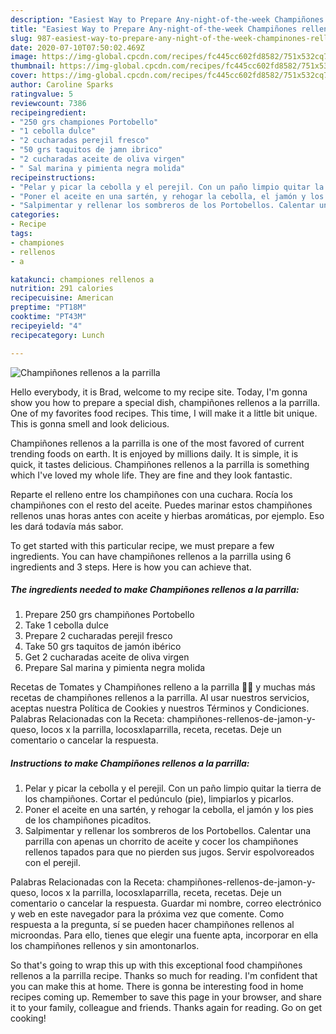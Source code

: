 ```yaml
---
description: "Easiest Way to Prepare Any-night-of-the-week Champiñones rellenos a la parrilla"
title: "Easiest Way to Prepare Any-night-of-the-week Champiñones rellenos a la parrilla"
slug: 987-easiest-way-to-prepare-any-night-of-the-week-champinones-rellenos-a-la-parrilla
date: 2020-07-10T07:50:02.469Z
image: https://img-global.cpcdn.com/recipes/fc445cc602fd8582/751x532cq70/champinones-rellenos-a-la-parrilla-foto-principal.jpg
thumbnail: https://img-global.cpcdn.com/recipes/fc445cc602fd8582/751x532cq70/champinones-rellenos-a-la-parrilla-foto-principal.jpg
cover: https://img-global.cpcdn.com/recipes/fc445cc602fd8582/751x532cq70/champinones-rellenos-a-la-parrilla-foto-principal.jpg
author: Caroline Sparks
ratingvalue: 5
reviewcount: 7386
recipeingredient:
- "250 grs championes Portobello"
- "1 cebolla dulce"
- "2 cucharadas perejil fresco"
- "50 grs taquitos de jamn ibrico"
- "2 cucharadas aceite de oliva virgen"
- " Sal marina y pimienta negra molida"
recipeinstructions:
- "Pelar y picar la cebolla y el perejil. Con un paño limpio quitar la tierra de los champiñones. Cortar el pedúnculo (pie), limpiarlos y picarlos."
- "Poner el aceite en una sartén, y rehogar la cebolla, el jamón y los pies de los champiñones picaditos."
- "Salpimentar y rellenar los sombreros de los Portobellos. Calentar una parrilla con apenas un chorrito de aceite y cocer los champiñones rellenos tapados para que no pierden sus jugos. Servir espolvoreados con el perejil."
categories:
- Recipe
tags:
- championes
- rellenos
- a

katakunci: championes rellenos a 
nutrition: 291 calories
recipecuisine: American
preptime: "PT18M"
cooktime: "PT43M"
recipeyield: "4"
recipecategory: Lunch

---
```



![Champiñones rellenos a la parrilla](https://img-global.cpcdn.com/recipes/fc445cc602fd8582/751x532cq70/champinones-rellenos-a-la-parrilla-foto-principal.jpg)

Hello everybody, it is Brad, welcome to my recipe site. Today, I'm gonna show you how to prepare a special dish, champiñones rellenos a la parrilla. One of my favorites food recipes. This time, I will make it a little bit unique. This is gonna smell and look delicious.

Champiñones rellenos a la parrilla is one of the most favored of current trending foods on earth. It is enjoyed by millions daily. It is simple, it is quick, it tastes delicious. Champiñones rellenos a la parrilla is something which I've loved my whole life. They are fine and they look fantastic.

Reparte el relleno entre los champiñones con una cuchara. Rocía los champiñones con el resto del aceite. Puedes marinar estos champiñones rellenos unas horas antes con aceite y hierbas aromáticas, por ejemplo. Eso les dará todavía más sabor.


To get started with this particular recipe, we must prepare a few ingredients. You can have champiñones rellenos a la parrilla using 6 ingredients and 3 steps. Here is how you can achieve that.

<!--inarticleads1-->

##### The ingredients needed to make Champiñones rellenos a la parrilla:

1. Prepare 250 grs champiñones Portobello
1. Take 1 cebolla dulce
1. Prepare 2 cucharadas perejil fresco
1. Take 50 grs taquitos de jamón ibérico
1. Get 2 cucharadas aceite de oliva virgen
1. Prepare  Sal marina y pimienta negra molida


Recetas de Tomates y Champiñones relleno a la parrilla 🍅🍄 y muchas más recetas de champiñones rellenos a la parrilla. Al usar nuestros servicios, aceptas nuestra Política de Cookies y nuestros Términos y Condiciones. Palabras Relacionadas con la Receta: champiñones-rellenos-de-jamon-y-queso, locos x la parrilla, locosxlaparrilla, receta, recetas. Deje un comentario o cancelar la respuesta. 

<!--inarticleads2-->

##### Instructions to make Champiñones rellenos a la parrilla:

1. Pelar y picar la cebolla y el perejil. Con un paño limpio quitar la tierra de los champiñones. Cortar el pedúnculo (pie), limpiarlos y picarlos.
1. Poner el aceite en una sartén, y rehogar la cebolla, el jamón y los pies de los champiñones picaditos.
1. Salpimentar y rellenar los sombreros de los Portobellos. Calentar una parrilla con apenas un chorrito de aceite y cocer los champiñones rellenos tapados para que no pierden sus jugos. Servir espolvoreados con el perejil.


Palabras Relacionadas con la Receta: champiñones-rellenos-de-jamon-y-queso, locos x la parrilla, locosxlaparrilla, receta, recetas. Deje un comentario o cancelar la respuesta. Guardar mi nombre, correo electrónico y web en este navegador para la próxima vez que comente. Como respuesta a la pregunta, sí se pueden hacer champiñones rellenos al microondas. Para ello, tienes que elegir una fuente apta, incorporar en ella los champiñones rellenos y sin amontonarlos. 

So that's going to wrap this up with this exceptional food champiñones rellenos a la parrilla recipe. Thanks so much for reading. I'm confident that you can make this at home. There is gonna be interesting food in home recipes coming up. Remember to save this page in your browser, and share it to your family, colleague and friends. Thanks again for reading. Go on get cooking!
